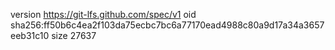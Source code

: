 version https://git-lfs.github.com/spec/v1
oid sha256:ff50b6c4ea2f103da75ecbc7bc6a77170ead4988c80a9d17a34a3657eeb31c10
size 27637
